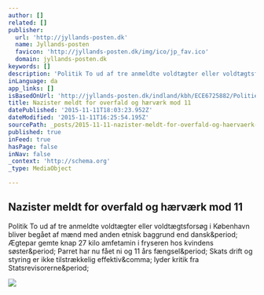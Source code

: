 ```yaml
---
author: []
related: []
publisher:
  url: 'http://jyllands-posten.dk'
  name: Jyllands-posten
  favicon: 'http://jyllands-posten.dk/img/ico/jp_fav.ico'
  domain: jyllands-posten.dk
keywords: []
description: 'Politik To ud af tre anmeldte voldtægter eller voldtægtsforsøg i København bliver begået af mænd med anden etnisk baggrund end dansk. Ægtepar gemte knap 27 kilo amfetamin i fryseren hos kvindens søster. Parret har nu fået ni og 11 års fængsel. Skats drift og styring er ikke tilstrækkelig effektiv, lyder kritik fra Statsrevisorerne.'
inLanguage: da
app_links: []
isBasedOnUrl: 'http://jyllands-posten.dk/indland/kbh/ECE6725882/Politiet+unders%C3%B8ger+voldsepisoder+beg%C3%A5et+af+nazister/'
title: Nazister meldt for overfald og hærværk mod 11
datePublished: '2015-11-11T18:03:23.952Z'
dateModified: '2015-11-11T16:25:54.195Z'
sourcePath: _posts/2015-11-11-nazister-meldt-for-overfald-og-haervaerk-mod-11.md
published: true
inFeed: true
hasPage: false
inNav: false
_context: 'http://schema.org'
_type: MediaObject

---
```

<article style=""><h1>Nazister meldt for overfald og hærværk mod 11</h1><p>Politik To ud af tre anmeldte voldtægter eller voldtægtsforsøg i København bliver begået af mænd med anden etnisk baggrund end dansk&amp;period; Ægtepar gemte knap 27 kilo amfetamin i fryseren hos kvindens søster&amp;period; Parret har nu fået ni og 11 års fængsel&amp;period; Skats drift og styring er ikke tilstrækkelig effektiv&amp;comma; lyder kritik fra Statsrevisorerne&amp;period;</p><img src="http://www.jyllands-posten.dk/incoming/article6725869.ece/ALTERNATES/h-free/dnf.jpg" /></article>